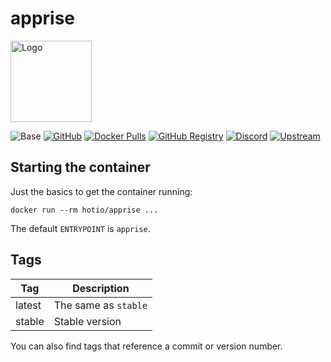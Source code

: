 # apprise

<img src="https://raw.githubusercontent.com/hotio/docker-apprise/master/img/apprise.png" alt="Logo" height="130">

![Base](https://img.shields.io/badge/base-alpine-blue)
[![GitHub](https://img.shields.io/badge/source-github-lightgrey)](https://github.com/hotio/docker-apprise)
[![Docker Pulls](https://img.shields.io/docker/pulls/hotio/apprise)](https://hub.docker.com/r/hotio/apprise)
[![GitHub Registry](https://img.shields.io/badge/registry-ghcr.io-blue)](https://github.com/users/hotio/packages/container/apprise/versions)
[![Discord](https://img.shields.io/discord/610068305893523457?color=738ad6&label=discord&logo=discord&logoColor=white)](https://discord.gg/3SnkuKp)
[![Upstream](https://img.shields.io/badge/upstream-project-yellow)](https://github.com/caronc/apprise)

## Starting the container

Just the basics to get the container running:

```shell
docker run --rm hotio/apprise ...
```

The default `ENTRYPOINT` is `apprise`.

## Tags

| Tag      | Description                    |
| ---------|--------------------------------|
| latest   | The same as `stable`           |
| stable   | Stable version                 |

You can also find tags that reference a commit or version number.
